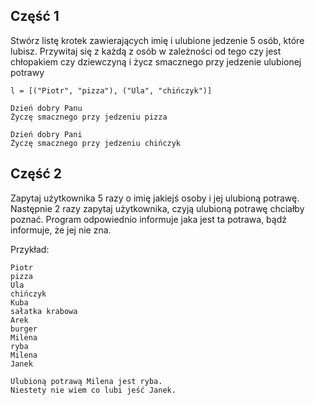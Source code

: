 ## Część 1

Stwórz listę krotek zawierających imię i ulubione jedzenie 5 osób, które lubisz.
Przywitaj się z każdą z osób w zależności od tego czy jest chłopakiem czy dziewczyną i życz smacznego przy jedzenie ulubionej potrawy

`l = [("Piotr", "pizza"), ("Ula", "chińczyk")]`
```
Dzień dobry Panu
Życzę smacznego przy jedzeniu pizza

Dzień dobry Pani
Życzę smacznego przy jedzeniu chińczyk
```

## Część 2
Zapytaj użytkownika 5 razy o imię jakiejś osoby i jej ulubioną potrawę.
Następnie 2 razy zapytaj użytkownika, czyją ulubioną potrawę chciałby poznać. Program odpowiednio informuje jaka jest ta potrawa, bądź informuje, że jej nie zna.

Przykład:
```
Piotr
pizza
Ula
chińczyk
Kuba
sałatka krabowa
Arek
burger
Milena
ryba
Milena
Janek
```

```
Ulubioną potrawą Milena jest ryba.
Niestety nie wiem co lubi jeść Janek.
```
